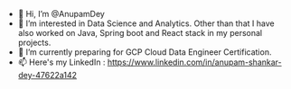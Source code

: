 - 👋 Hi, I’m @AnupamDey
- 👀 I’m interested in Data Science and Analytics. Other than that I have also worked on Java, Spring boot and React stack in my personal projects. 
- 🌱 I’m currently preparing for GCP Cloud Data Engineer Certification.
- 📫 Here's my LinkedIn : https://www.linkedin.com/in/anupam-shankar-dey-47622a142
<!---
AnupamDey/AnupamDey is a ✨ special ✨ repository because its `README.md` (this file) appears on your GitHub profile.
You can click the Preview link to take a look at your changes.
--->
